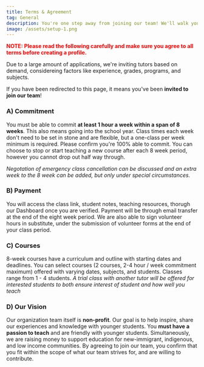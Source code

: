 ```yaml
---
title: Terms & Agreement
tag: General
description: You're one step away from joining our team! We'll walk you through it.
image: /assets/setup-1.png
---
```




<p style='color:red'><b>NOTE: Please read the following carefully and make sure you agree to all terms before creating a profile.</b></p>



Due to a large amount of applications, we're inviting tutors based on demand, considereing factors like experience, grades, programs, and subjects.

If you have been redirected to this page, it means you've been **invited to join our team**!

### A) Commitment
You must be able to commit <b>at least 1 hour a week within a span of 8 weeks</b>. This also means going into the school year. Class times each week don't need to be set in stone and are flexible, but a one-class per week minimum is required. Please confirm you're 100% able to commit. You can choose to stop or start teaching a new course after each 8 week period, however you cannot drop out half way through. 

*Negotation of emergency class cancellation can be discussed and an extra week to the 8 week can be added, but only under special circumstances.*
 
### B) Payment

You will access the class link, student notes, teaching resources, thorugh our Dashboard once you are verified. Payment will be through email transfer at the end of the eight week period. We are also able to sign volunteer hours in substitute, under the submission of volunteer forms at the end of your class period.

### C) Courses

8-week courses have a curriculum and outline with starting dates and deadlines. You can select courses (2 courses, 2-4 hour / week commitment maximum) offered with varying dates, subjects, and students. Classes range from 1 - 4 students. *A trial class with another tutor will be offered for interested students to both ensure interest of student and how well you teach*

### D) Our Vision

Our organization team itself is **non-profit**. Our goal is to help inspire, share our experiences and knowledge with younger students. You **must have a passion to teach** and are friendly with younger students. Simultaneously, we are raising money to support education for new-immigrant, indigenous, and low income communities. By agreeing to join our team, you confirm that you fit within the scope of what our team strives for, and are willing to contribute.
<br>
<br>
